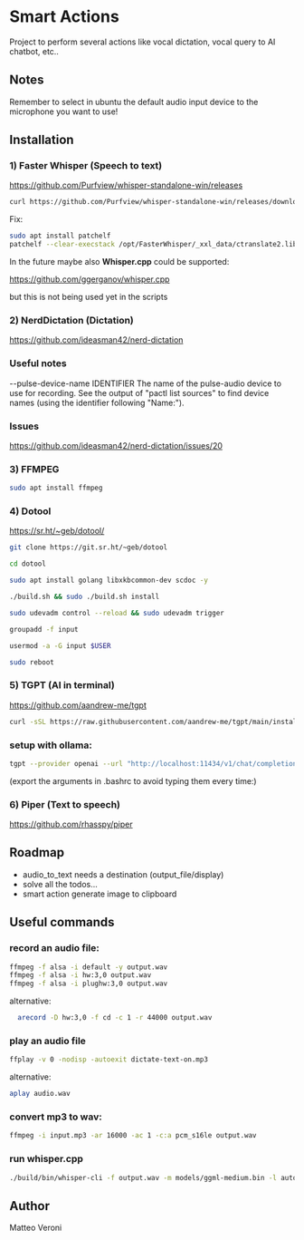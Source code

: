 # Smart Actions

Project to perform several actions like vocal dictation, vocal query to AI chatbot, etc..

## Notes

Remember to select in ubuntu the default audio input device to the microphone you want to use!

## Installation

### 1) Faster Whisper (Speech to text)

https://github.com/Purfview/whisper-standalone-win/releases

```bash
curl https://github.com/Purfview/whisper-standalone-win/releases/download/Faster-Whisper-XXL/Faster-Whisper-XXL_r245.2_linux.7z 
```

Fix:

```bash
sudo apt install patchelf
patchelf --clear-execstack /opt/FasterWhisper/_xxl_data/ctranslate2.libs/libctranslate2-d3638643.so.4.4.0
```

In the future maybe also **Whisper.cpp** could be supported:

https://github.com/ggerganov/whisper.cpp

but this is not being used yet in the scripts

### 2) NerdDictation (Dictation)

https://github.com/ideasman42/nerd-dictation

### Useful notes

--pulse-device-name IDENTIFIER
The name of the pulse-audio device to use for recording. See the output of "pactl list sources" to find device names (using the identifier following "Name:").

### Issues

https://github.com/ideasman42/nerd-dictation/issues/20

### 3) FFMPEG

```bash
sudo apt install ffmpeg
```

### 4) Dotool

https://sr.ht/~geb/dotool/

```bash
git clone https://git.sr.ht/~geb/dotool

cd dotool

sudo apt install golang libxkbcommon-dev scdoc -y

./build.sh && sudo ./build.sh install

sudo udevadm control --reload && sudo udevadm trigger

groupadd -f input

usermod -a -G input $USER

sudo reboot
```

### 5) TGPT (AI in terminal)

https://github.com/aandrew-me/tgpt

```bash
curl -sSL https://raw.githubusercontent.com/aandrew-me/tgpt/main/install | bash -s /usr/local/bin
```

### setup with ollama:

```bash
tgpt --provider openai --url "http://localhost:11434/v1/chat/completions" --model "llama3:latest" "hi how are you?"
```

(export the arguments in .bashrc to avoid typing them every time:)

### 6) Piper (Text to speech)

https://github.com/rhasspy/piper

## Roadmap

- audio_to_text needs a destination (output_file/display)
- solve all the todos...
- smart action generate image to clipboard

## Useful commands

### record an audio file:

```bash
ffmpeg -f alsa -i default -y output.wav
ffmpeg -f alsa -i hw:3,0 output.wav
ffmpeg -f alsa -i plughw:3,0 output.wav
```

alternative:

```bash
  arecord -D hw:3,0 -f cd -c 1 -r 44000 output.wav
```

### play an audio file

```bash
ffplay -v 0 -nodisp -autoexit dictate-text-on.mp3
```

alternative:

```bash
aplay audio.wav
```

### convert mp3 to wav:

```bash
ffmpeg -i input.mp3 -ar 16000 -ac 1 -c:a pcm_s16le output.wav
```

### run whisper.cpp

```bash
./build/bin/whisper-cli -f output.wav -m models/ggml-medium.bin -l auto
```

## Author

Matteo Veroni